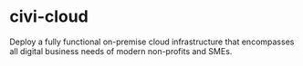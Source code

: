 # civi-cloud

Deploy a fully functional on-premise cloud infrastructure that encompasses all digital business needs of modern non-profits and SMEs.
